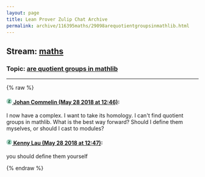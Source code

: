 ```yaml
---
layout: page
title: Lean Prover Zulip Chat Archive 
permalink: archive/116395maths/29098arequotientgroupsinmathlib.html
---
```


## Stream: [maths](index.html)
### Topic: [are quotient groups in mathlib](29098arequotientgroupsinmathlib.html)

---


{% raw %}
#### [![Click to go to Zulip](../../assets/img/zulip2.png) Johan Commelin (May 28 2018 at 12:46)](https://leanprover.zulipchat.com/#narrow/stream/116395-maths/topic/are%20quotient%20groups%20in%20mathlib/near/127200133):
I now have a complex. I want to take its homology. I can't find quotient groups in mathlib. What is the best way forward? Should I define them myselves, or should I cast to modules?

#### [![Click to go to Zulip](../../assets/img/zulip2.png) Kenny Lau (May 28 2018 at 12:47)](https://leanprover.zulipchat.com/#narrow/stream/116395-maths/topic/are%20quotient%20groups%20in%20mathlib/near/127200150):
you should define them yourself


{% endraw %}
